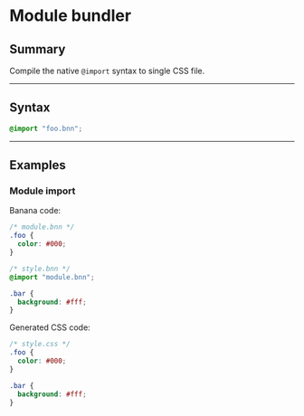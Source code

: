 # Module bundler

## Summary
Compile the native `@import` syntax to single CSS file.

<hr>

## Syntax

```css
@import "foo.bnn";
```

<hr>

## Examples

### Module import

Banana code:
```css
/* module.bnn */
.foo {
  color: #000;
}
```

```css
/* style.bnn */
@import "module.bnn";

.bar {
  background: #fff;
}
```

Generated CSS code:
```css
/* style.css */
.foo {
  color: #000;
}

.bar {
  background: #fff;
}
```
